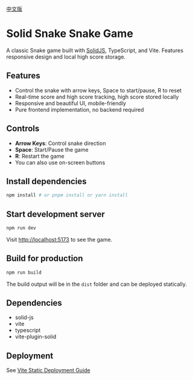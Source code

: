 [中文版](./README.md)

# Solid Snake Snake Game

A classic Snake game built with [SolidJS](https://solidjs.com/), TypeScript, and Vite. Features responsive design and local high score storage.

## Features
- Control the snake with arrow keys, Space to start/pause, R to reset
- Real-time score and high score tracking, high score stored locally
- Responsive and beautiful UI, mobile-friendly
- Pure frontend implementation, no backend required

## Controls
- **Arrow Keys**: Control snake direction
- **Space**: Start/Pause the game
- **R**: Restart the game
- You can also use on-screen buttons

## Install dependencies

```bash
npm install # or pnpm install or yarn install
```

## Start development server

```bash
npm run dev
```

Visit [http://localhost:5173](http://localhost:5173) to see the game.

## Build for production

```bash
npm run build
```

The build output will be in the `dist` folder and can be deployed statically.

## Dependencies
- solid-js
- vite
- typescript
- vite-plugin-solid

## Deployment

See [Vite Static Deployment Guide](https://vite.dev/guide/static-deploy.html)
